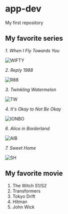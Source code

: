 # app-dev
My first repository
## **My favorite series**
*1. When I Fly Towards You*

![WIFTY](https://dramaslot.com/wp-content/uploads/2023/08/When-I-Fly-Towards-You.webp)

*2. Reply 1988*

![R88](https://occ-0-8407-116.1.nflxso.net/dnm/api/v6/E8vDc_W8CLv7-yMQu8KMEC7Rrr8/AAAABQiLySv67Z00six6BhU4PgKg_NXjsV_7gyzO_2FklWxZfb3-ZTCvYbGG8oH3WcDKvMdR3gibmujM2Kp7Wm25ubT4AdlKuHMCSyYj.jpg?r=751)

*3. Twinkling Watermelon*

![TW](https://www.kpopmap.com/wp-content/uploads/2023/11/tvN-Twinkling-Watermelon-Viva-La-Vida-Moments.jpg)

*4. It's Okay to Not Be Okay*

![IONBO](https://ahjummamshies.com/wp-content/uploads/2020/08/pbio-poster.jpg)

*6. Alice in Borderland*

![AIB](https://www.google.com/url?sa=i&url=https%3A%2F%2Fjuliajoly.medium.com%2Falice-in-borderland-netflixs-most-underrated-series-e6c33582c36d&psig=AOvVaw3RDs_K_GFsW4aE38KFZelH&ust=1732292418214000&source=images&cd=vfe&opi=89978449&ved=0CBQQjRxqFwoTCOC_lK3q7YkDFQAAAAAdAAAAABAE)

*7. Sweet Home*

![SH](https://www.comingsoon.net/wp-content/uploads/sites/3/2024/07/Untitled-design-2024-07-31T154022.525.png)

## **My favorite movie**
1. The Witch S1/S2
2. Transformers
3. Tokyo Drift
4. Hitman
5. John Wick
